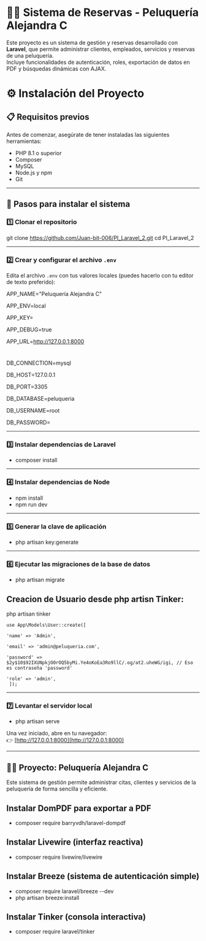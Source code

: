 # 💇‍♀️ Sistema de Reservas - Peluquería Alejandra C

Este proyecto es un sistema de gestión y reservas desarrollado con **Laravel**, que permite administrar clientes, empleados, servicios y reservas de una peluquería.  
Incluye funcionalidades de autenticación, roles, exportación de datos en PDF y búsquedas dinámicas con AJAX.


# ⚙️ Instalación del Proyecto

## 📋 Requisitos previos

Antes de comenzar, asegúrate de tener instaladas las siguientes herramientas:

- PHP 8.1 o superior  
- Composer  
- MySQL  
- Node.js y npm  
- Git

---

## 🚀 Pasos para instalar el sistema

### 1️⃣ Clonar el repositorio

git clone https://github.com/Juan-bit-006/PI_Laravel_2.git
cd PI_Laravel_2



---

### 2️⃣ Crear y configurar el archivo `.env`

Edita el archivo `.env` con tus valores locales (puedes hacerlo con tu editor de texto preferido):

APP_NAME="Peluquería Alejandra C"

APP_ENV=local

APP_KEY=

APP_DEBUG=true

APP_URL=http://127.0.0.1:8000

#


DB_CONNECTION=mysql

DB_HOST=127.0.0.1

DB_PORT=3305

DB_DATABASE=peluqueria

DB_USERNAME=root

DB_PASSWORD=



---

### 3️⃣ Instalar dependencias de Laravel
- composer install

---

### 4️⃣ Instalar dependencias de Node 
- npm install
- npm run dev

---

### 5️⃣ Generar la clave de aplicación
- php artisan key:generate

---

### 6️⃣ Ejecutar las migraciones de la base de datos
- php artisan migrate

## Creacion de Usuario desde php artisn Tinker:
php artisan tinker

    use App\Models\User::create([
    
    'name' => 'Admin',
    
    'email' => 'admin@peluqueria.com',
   
    'password' => $2y$10$92IXUNpkjO0rOQ5byMi.Ye4oKoEa3Ro9llC/.og/at2.uheWG/igi, // Eso es contraseña 'password'
    
    'role' => 'admin',
     ]);

---

### 7️⃣ Levantar el servidor local
- php artisan serve

Una vez iniciado, abre en tu navegador:  
👉 [http://127.0.0.1:8000](http://127.0.0.1:8000)

---

## 💇‍♀️ Proyecto: Peluquería Alejandra C

Este sistema de gestión permite administrar citas, clientes y servicios de la peluquería de forma sencilla y eficiente.

## Instalar DomPDF para exportar a PDF
- composer require barryvdh/laravel-dompdf

## Instalar Livewire (interfaz reactiva)
- composer require livewire/livewire

## Instalar Breeze (sistema de autenticación simple)
- composer require laravel/breeze --dev
- php artisan breeze:install

## Instalar Tinker (consola interactiva)
- composer require laravel/tinker
